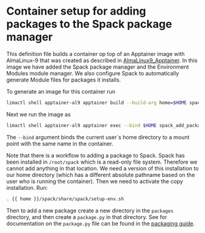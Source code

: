# Container setup for adding packages to the Spack package manager

This definition file builds a container op top of an Apptainer image with
AlmaLinux-9 that was created as described in [AlmaLinux9_Apptainer](../AlmaLinux9_Apptainer).
In this image we have added the Spack package manager and the Environment Modules 
module manager. We also configure Spack to automatically generate Module files
for packages it installs.

To generate an image for this container run
```bash
limactl shell apptainer-al9 apptainer build --build-arg home=$HOME spack_add_packages.sif ./Apptainer
```

Next we run the image as
```bash
limactl shell apptainer-al9 apptainer exec --bind $HOME spack_add_packages.sif bash
```
The `--bind` argument binds the current user´s home directory to
a mount point with the same name in the container.


Note that there is a workflow to adding a package to Spack.
Spack has been installed in `/root/spack` which is a read-only
file system. Therefore we cannot add anything in that location.
We need a version of this installation to our home directory (which has
a different absolute pathname based on the user who is running the
container). Then we need to activate the copy installation. Run:
```bash
. {{ home }}/spack/share/spack/setup-env.sh
```
Then to add a new package create a new directory in the `packages`
directory, and then create a `package.py` in that directory.
See for documentation on the `package.py` file can be found in the
[packaging guide](https://spack.readthedocs.io/en/latest/packaging_guide.html).
